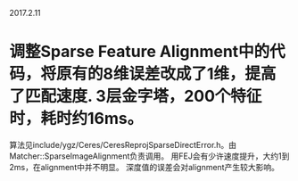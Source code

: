 2017.2.11
# 调整Sparse Feature Alignment中的代码，将原有的8维误差改成了1维，提高了匹配速度. 3层金字塔，200个特征时，耗时约16ms。
算法见include/ygz/Ceres/CeresReprojSparseDirectError.h。由Matcher::SparseImageAlignment负责调用。
用FEJ会有少许速度提升，大约1到2ms，在alignment中并不明显。
深度值的误差会对alignment产生较大影响。